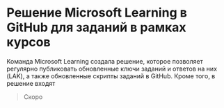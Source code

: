 # Решение Microsoft Learning в GitHub для заданий в рамках курсов

Команда Microsoft Learning создала решение, которое позволяет регулярно публиковать обновленные ключи заданий и ответов на них (LAK), а также обновленные скрипты заданий в GitHub. Кроме того, в решение входят 

> Скоро
